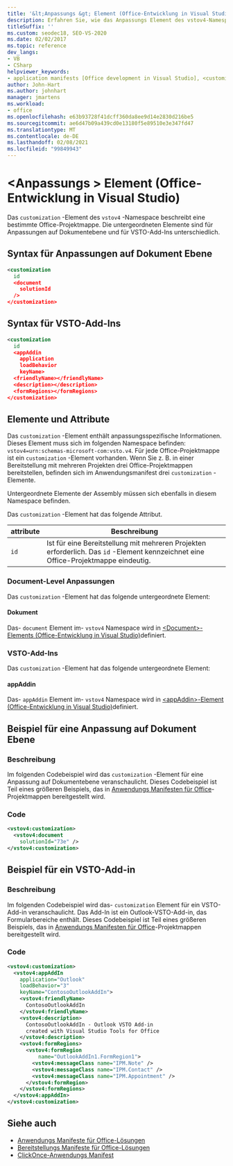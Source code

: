 ```yaml
---
title: '&lt;Anpassungs &gt; Element (Office-Entwicklung in Visual Studio)'
description: Erfahren Sie, wie das Anpassungs Element des vstov4-Namespace eine bestimmte Office-Projekt Mappe beschreibt.
titleSuffix: ''
ms.custom: seodec18, SEO-VS-2020
ms.date: 02/02/2017
ms.topic: reference
dev_langs:
- VB
- CSharp
helpviewer_keywords:
- application manifests [Office development in Visual Studio], <customization> element
author: John-Hart
ms.author: johnhart
manager: jmartens
ms.workload:
- office
ms.openlocfilehash: e63b93728f41dcff360da8ee9d14e2830d216be5
ms.sourcegitcommit: ae6d47b09a439cd0e13180f5e89510e3e347fd47
ms.translationtype: MT
ms.contentlocale: de-DE
ms.lasthandoff: 02/08/2021
ms.locfileid: "99849943"
---
```

# <a name="ltcustomizationgt-element-office-development-in-visual-studio"></a>&lt;Anpassungs &gt; Element (Office-Entwicklung in Visual Studio)
  Das `customization` -Element des `vstov4` -Namespace beschreibt eine bestimmte Office-Projektmappe. Die untergeordneten Elemente sind für Anpassungen auf Dokumentebene und für VSTO-Add-Ins unterschiedlich.

## <a name="syntax-for-document-level-customizations"></a>Syntax für Anpassungen auf Dokument Ebene

```xml
<customization
  id
  <document
    solutionId
  />
</customization>
```

## <a name="syntax-for-vsto-add-ins"></a>Syntax für VSTO-Add-Ins

```xml
<customization
  id
  <appAddin
    application
    loadBehavior
    keyName>
  <friendlyName></friendlyName>
  <description></description>
  <formRegions></formRegions>
</customization>
```

## <a name="elements-and-attributes"></a>Elemente und Attribute
 Das `customization` -Element enthält anpassungsspezifische Informationen. Dieses Element muss sich im folgenden Namespace befinden: `vstov4=urn:schemas-microsoft-com:vsto.v4`. Für jede Office-Projektmappe ist ein `customization` -Element vorhanden. Wenn Sie z. B. in einer Bereitstellung mit mehreren Projekten drei Office-Projektmappen bereitstellen, befinden sich im Anwendungsmanifest drei `customization` -Elemente.

 Untergeordnete Elemente der Assembly müssen sich ebenfalls in diesem Namespace befinden.

 Das `customization` -Element hat das folgende Attribut.

|attribute|Beschreibung|
|---------------|-----------------|
|`id`|Ist für eine Bereitstellung mit mehreren Projekten erforderlich. Das `id` -Element kennzeichnet eine Office-Projektmappe eindeutig.|

### <a name="document-level-customizations"></a>Document-Level Anpassungen
 Das `customization` -Element hat das folgende untergeordnete Element:

#### <a name="document"></a>Dokument
 Das- `document` Element im- `vstov4` Namespace wird in [&#60;Document&#62;-Elements &#40;Office-Entwicklung in Visual Studio&#41;](../vsto/document-element-office-development-in-visual-studio.md)definiert.

### <a name="vsto-add-ins"></a>VSTO-Add-Ins
 Das `customization` -Element hat das folgende untergeordnete Element:

#### <a name="appaddin"></a>appAddin
 Das- `appAddin` Element im- `vstov4` Namespace wird in [&#60;appAddin&#62;-Element &#40;Office-Entwicklung in Visual Studio&#41;](../vsto/appaddin-element-office-development-in-visual-studio.md)definiert.

## <a name="example-of-a-document-level-customization"></a>Beispiel für eine Anpassung auf Dokument Ebene

### <a name="description"></a>Beschreibung
 Im folgenden Codebeispiel wird das `customization` -Element für eine Anpassung auf Dokumentebene veranschaulicht. Dieses Codebeispiel ist Teil eines größeren Beispiels, das in [Anwendungs Manifesten für Office](../vsto/application-manifests-for-office-solutions.md)-Projektmappen bereitgestellt wird.

### <a name="code"></a>Code

```xml
<vstov4:customization>
  <vstov4:document
    solutionId="73e" />
</vstov4:customization>
```

## <a name="example-of-a-vsto-add-in"></a>Beispiel für ein VSTO-Add-in

### <a name="description"></a>Beschreibung
 Im folgenden Codebeispiel wird das- `customization` Element für ein VSTO-Add-in veranschaulicht. Das Add-In ist ein Outlook-VSTO-Add-in, das Formularbereiche enthält. Dieses Codebeispiel ist Teil eines größeren Beispiels, das in [Anwendungs Manifesten für Office](../vsto/application-manifests-for-office-solutions.md)-Projektmappen bereitgestellt wird.

### <a name="code"></a>Code

```xml
<vstov4:customization>
  <vstov4:appAddIn
    application="Outlook"
    loadBehavior="3"
    keyName="ContosoOutlookAddIn">
    <vstov4:friendlyName>
      ContosoOutlookAddIn
    </vstov4:friendlyName>
    <vstov4:description>
      ContosoOutlookAddIn - Outlook VSTO Add-in
      created with Visual Studio Tools for Office
    </vstov4:description>
    <vstov4:formRegions>
      <vstov4:formRegion
          name="OutlookAddIn1.FormRegion1">
        <vstov4:messageClass name="IPM.Note" />
        <vstov4:messageClass name="IPM.Contact" />
        <vstov4:messageClass name="IPM.Appointment" />
      </vstov4:formRegion>
    </vstov4:formRegions>
  </vstov4:appAddIn>
</vstov4:customization>
```

## <a name="see-also"></a>Siehe auch

- [Anwendungs Manifeste für Office-Lösungen](../vsto/application-manifests-for-office-solutions.md)
- [Bereitstellungs Manifeste für Office-Lösungen](../vsto/deployment-manifests-for-office-solutions.md)
- [ClickOnce-Anwendungs Manifest](../deployment/clickonce-application-manifest.md)
